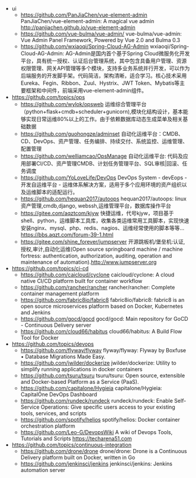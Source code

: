 * ui
  * https://github.com/PanJiaChen/vue-element-admin
    PanJiaChen/vue-element-admin: A magical vue admin http://panjiachen.github.io/vue-element-admin 
  * https://github.com/vue-bulma/vue-admin/
    vue-bulma/vue-admin: Vue Admin Panel Framework, Powered by Vue 2.0 and Bulma 0.3 
  * https://github.com/wxiaoqi/Spring-Cloud-AG-Admin
    wxiaoqi/Spring-Cloud-AG-Admin: AG-Admin是国内首个基于Spring Cloud微服务化开发平台，具有统一授权、认证后台管理系统，其中包含具备用户管理、资源权限管理、网关API管理等多个模块，支持多业务系统并行开发，可以作为后端服务的开发脚手架。代码简洁，架构清晰，适合学习。核心技术采用Eureka、Fegin、Ribbon、Zuul、Hystrix、JWT Token、Mybatis等主要框架和中间件，前端采用vue-element-admin组件。 
* https://github.com/topics/ops
  * https://github.com/wylok/opsweb
    运维综合管理平台（python+flask+cmdb+scheduler+gunicorn),模块化结构设计，基本能够实现日常运维80%以上的工作。由于依赖数据库动态生成菜单及相关基础数据
  * https://github.com/guohongze/adminset
    自动化运维平台：CMDB、CD、DevOps、资产管理、任务编排、持续交付、系统监控、运维管理、配置管理
  * https://github.com/welliamcao/OpsManage
    自动化运维平台: 代码及应用部署CI/CD、资产管理CMDB、计划任务管理平台、SQL审核|回滚、任务调度
  * https://github.com/YoLoveLife/DevOps
    DevOps System - devEops - 开发自运维平台 - 运维体系解决方案，适用于多个应用环境的资产组织以及运维脚本的适配运行。
  * https://github.com/hequan2017/autoops
    hequan2017/autoops: linux资产管理,cmdb,django, webssh,运维管理平台，数据库操作平台 
  * https://gitee.com/aqztcom/kjyw
    快捷运维，代号kjyw，项目基于shell、python，运维脚本工具库，收集各类运维常用工具脚本，实现快速安装nginx、mysql、php、redis、nagios、运维经常使用的脚本等等... https://bbs.aqzt.com/forum-39-1.html
  * https://gitee.com/shine_forever/jumpserver
    开源跳板机/堡垒机:认证,授权,审计,自动化运维(Open source springboard machine / machine fortress: authentication, authorization, auditing, operation and maintenance of automation).http://www.jumpserver.org
* https://github.com/topics/ci-cd
  * https://github.com/caicloud/cyclone
    caicloud/cyclone: A cloud native CI/CD platform built for container workflow 
  * https://github.com/rancher/rancher
    rancher/rancher: Complete container management platform
  * https://github.com/fabric8io/fabric8
    fabric8io/fabric8: fabric8 is an open source microservices platform based on Docker, Kubernetes and Jenkins
  * https://github.com/gocd/gocd
    gocd/gocd: Main repository for GoCD - Continuous Delivery server 
  * https://github.com/cloud66/habitus
    cloud66/habitus: A Build Flow Tool for Docker 
* https://github.com/topics/devops
  * https://github.com/flyway/flyway
    flyway/flyway: Flyway by Boxfuse • Database Migrations Made Easy. 
  * https://github.com/jwilder/dockerize
    jwilder/dockerize: Utility to simplify running applications in docker containers 
  * https://github.com/tsuru/tsuru
    tsuru/tsuru: Open source, extensible and Docker-based Platform as a Service (PaaS). 
  * https://github.com/capitalone/Hygieia
    capitalone/Hygieia: CapitalOne DevOps Dashboard 
  * https://github.com/rundeck/rundeck
    rundeck/rundeck: Enable Self-Service Operations: Give specific users access to your existing tools, services, and scripts
  * https://github.com/spotify/helios
    spotify/helios: Docker container orchestration platform 
  * https://github.com/Leo-G/DevopsWiki
    A wiki of Devops Tools, Tutorials and Scripts https://techarena51.com
* https://github.com/topics/continuous-integration
  * https://github.com/drone/drone
    drone/drone: Drone is a Continuous Delivery platform built on Docker, written in Go 
  * https://github.com/jenkinsci/jenkins
    jenkinsci/jenkins: Jenkins automation server 